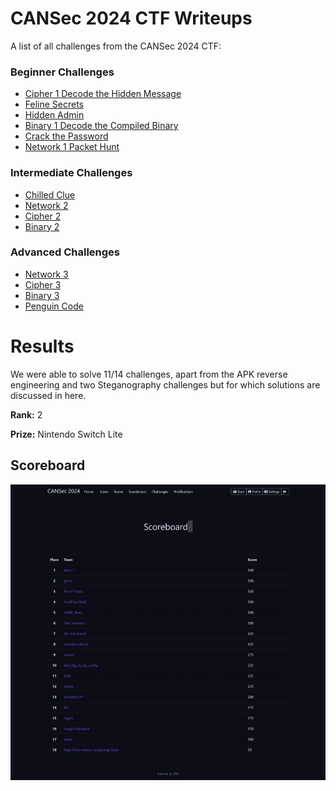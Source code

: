 # CANSec 2024 CTF Writeups

A list of all challenges from the CANSec 2024 CTF:

### Beginner Challenges
- [Cipher 1 Decode the Hidden Message](./beginner/Cipher_1_Decode_the_Hidden_Message)
- [Feline Secrets](./beginner/Feline_Secrets)
- [Hidden Admin](./beginner/Hidden_Admin)
- [Binary 1 Decode the Compiled Binary](./beginner/Binary_1_Decode_the_Compiled_Binary)
- [Crack the Password](./beginner/Crack_the_Password)
- [Network 1 Packet Hunt](./beginner/Network_1_Packet_Hunt)

### Intermediate Challenges
- [Chilled Clue](./intermediate/Chilled_Clue)
- [Network 2](./intermediate/Network_2)
- [Cipher 2](./intermediate/Cipher_2)
- [Binary 2](./intermediate/Binary_2)

### Advanced Challenges
- [Network 3](./advanced/Network_3)
- [Cipher 3](./advanced/Cipher_3)
- [Binary 3](./advanced/Binary_3)
- [Penguin Code](./advanced/Penguin_Code)

# Results
We were able to solve 11/14 challenges, apart from the APK reverse engineering and two Steganography challenges but for which solutions are discussed in here.

**Rank:**  2

**Prize:** Nintendo Switch Lite

## Scoreboard
![Screen shot of ranking (gh0st) in CANSec CTF 2024](CANSec_2024_CTF_Scoreboard.png "Look for gh0st team rank")
